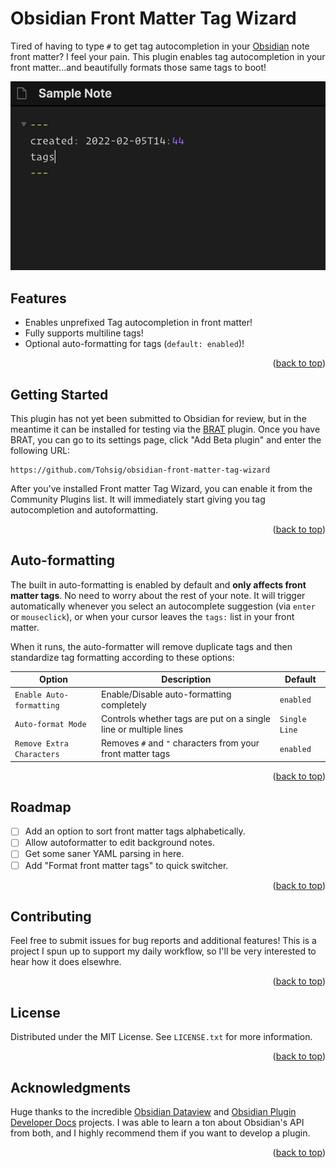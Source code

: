 # Obsidian Front Matter Tag Wizard

Tired of having to type `#` to get tag autocompletion in your [Obsidian](https://obsidian.md/) note front matter? I feel your pain. This plugin enables tag autocompletion in your front matter...and beautifully formats those same tags to boot!

![](single-line-demo.gif)

## Features

- Enables unprefixed Tag autocompletion in front matter!
- Fully supports multiline tags!
- Optional auto-formatting for tags (`default: enabled`)!

<p align="right">(<a href="#top">back to top</a>)</p>

## Getting Started

This plugin has not yet been submitted to Obsidian for review, but in the meantime it can be installed for testing via the [BRAT](https://github.com/TfTHacker/obsidian42-brat) plugin. Once you have BRAT, you can go to its settings page, click "Add Beta plugin" and enter the following URL:
```
https://github.com/Tohsig/obsidian-front-matter-tag-wizard
```

After you've installed Front matter Tag Wizard, you can enable it from the Community Plugins list. It will immediately start giving you tag autocompletion and autoformatting.

<p align="right">(<a href="#top">back to top</a>)</p>

## Auto-formatting
The built in auto-formatting is enabled by default and **only affects front matter tags**. No need to worry about the rest of your note. It will trigger automatically whenever you select an autocomplete suggestion (via `enter` or `mouseclick`), or when your cursor leaves the `tags:` list in your front matter.

When it runs, the auto-formatter will remove duplicate tags and then standardize tag formatting according to these options:

| Option                    | Description                                                      | Default       | 
| ------------------------- | ---------------------------------------------------------------- | ------------- |
| `Enable Auto-formatting`  | Enable/Disable auto-formatting completely                        | `enabled`     |
| `Auto-format Mode`        | Controls whether tags are put on a single line or multiple lines | `Single Line` |
| `Remove Extra Characters` | Removes `#` and `"` characters from your front matter tags       | `enabled`     |

<p align="right">(<a href="#top">back to top</a>)</p>

## Roadmap

- [ ] Add an option to sort front matter tags alphabetically.
- [ ] Allow autoformatter to edit background notes.
- [ ] Get some saner YAML parsing in here.
- [ ] Add "Format front matter tags" to quick switcher.

<p align="right">(<a href="#top">back to top</a>)</p>

## Contributing

Feel free to submit issues for bug reports and additional features! This is a project I spun up to support my daily workflow, so I'll be very interested to hear how it does elsewhre.

<p align="right">(<a href="#top">back to top</a>)</p>

## License

Distributed under the MIT License. See `LICENSE.txt` for more information.

<p align="right">(<a href="#top">back to top</a>)</p>

## Acknowledgments

Huge thanks to the incredible [Obsidian Dataview](https://github.com/blacksmithgu/obsidian-dataview) and [Obsidian Plugin Developer Docs](https://marcus.se.net/obsidian-plugin-docs/) projects. I was able to learn a ton about Obsidian's API from both, and I highly recommend them if you want to develop a plugin.

<p align="right">(<a href="#top">back to top</a>)</p>
